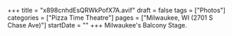 +++
title = "x898cnhdEsQRWkPofX7A.avif"
draft = false
tags = ["Photos"]
categories = ["Pizza Time Theatre"]
pages = ["Milwaukee, WI (2701 S Chase Ave)"]
startDate = ""
+++
Milwaukee's Balcony Stage.
